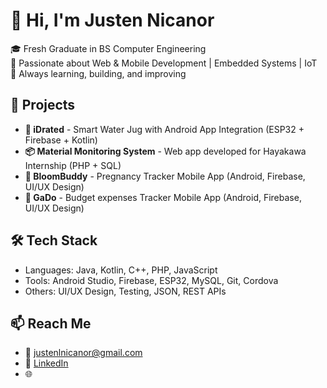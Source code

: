 # 👋 Hi, I'm Justen Nicanor

🎓 Fresh Graduate in BS Computer Engineering  
🔧 Passionate about Web & Mobile Development | Embedded Systems | IoT  
🚀 Always learning, building, and improving

## 💼 Projects
- **🌊 iDrated** - Smart Water Jug with Android App Integration (ESP32 + Firebase + Kotlin)  
- **📦 Material Monitoring System** - Web app developed for Hayakawa Internship (PHP + SQL)  
- **📱 BloomBuddy** - Pregnancy Tracker Mobile App (Android, Firebase, UI/UX Design)
- **📱 GaDo** - Budget expenses Tracker Mobile App (Android, Firebase, UI/UX Design)

## 🛠️ Tech Stack
- Languages: Java, Kotlin, C++, PHP, JavaScript  
- Tools: Android Studio, Firebase, ESP32, MySQL, Git, Cordova  
- Others: UI/UX Design, Testing, JSON, REST APIs


## 📫 Reach Me
- 📧 justenlnicanor@gmail.com  
- 💼 [LinkedIn](https://www.linkedin.com/in/justen-nicanor-877b5a355?utm_source=share&utm_campaign=share_via&utm_content=profile&utm_medium=android_app)  
- 🌐 
